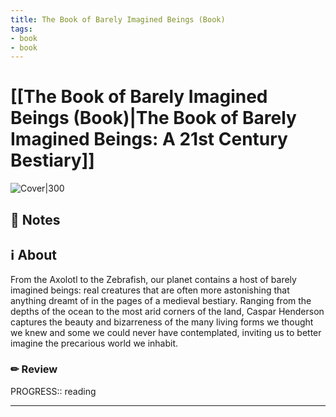 ```yaml
---
title: The Book of Barely Imagined Beings (Book)
tags: 
- book
- book
---
```






# [[The Book of Barely Imagined Beings (Book)|The Book of Barely Imagined Beings: A 21st Century Bestiary]]



![Cover|300](https://i.gr-assets.com/images/S/compressed.photo.goodreads.com/books/1358299908l/13562662.jpg)



## 📝 Notes







## ℹ️ About



From the Axolotl to the Zebrafish, our planet contains a host of barely imagined beings: real creatures that are often more astonishing that anything dreamt of in the pages of a medieval bestiary. Ranging from the depths of the ocean to the most arid corners of the land, Caspar Henderson captures the beauty and bizarreness of the many living forms we thought we knew and some we could never have contemplated, inviting us to better imagine the precarious world we inhabit.



### ✏ Review



PROGRESS:: reading



---
